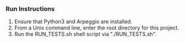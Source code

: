 ### Run Instructions
1) Ensure that Python3 and Arpeggio are installed.
2) From a Unix command line, enter the root directory for this project.
3) Run the RUN_TESTS.sh shell script via "./RUN_TESTS.sh".